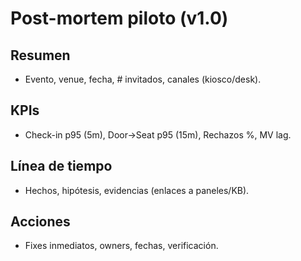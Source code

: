 # Post-mortem piloto (v1.0)
## Resumen
- Evento, venue, fecha, # invitados, canales (kiosco/desk).

## KPIs
- Check-in p95 (5m), Door→Seat p95 (15m), Rechazos %, MV lag.

## Línea de tiempo
- Hechos, hipótesis, evidencias (enlaces a paneles/KB).

## Acciones
- Fixes inmediatos, owners, fechas, verificación.
